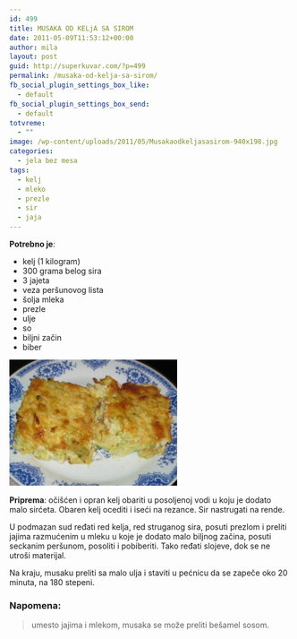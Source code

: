 ```yaml
---
id: 499
title: MUSAKA OD KELjA SA SIROM
date: 2011-05-09T11:53:12+00:00
author: mila
layout: post
guid: http://superkuvar.com/?p=499
permalink: /musaka-od-kelja-sa-sirom/
fb_social_plugin_settings_box_like:
  - default
fb_social_plugin_settings_box_send:
  - default
totvreme:
  - ""
image: /wp-content/uploads/2011/05/Musakaodkeljasasirom-940x198.jpg
categories:
  - jela bez mesa
tags:
  - kelj
  - mleko
  - prezle
  - sir
  - jaja
---
```

**Potrebno je**:

  * kelj (1 kilogram)
  * 300 grama belog sira
  * 3 jajeta
  * veza peršunovog lista
  * šolja mleka
  * prezle
  * ulje
  * so
  * biljni začin
  * biber

<img class="alignnone size-medium wp-image-4889" title="Musakaodkeljasasirom" src="/wp-content/uploads/2011/05/Musakaodkeljasasirom-300x225.jpg" alt="" width="300" height="225" /> 

**Priprema**: očišćen i opran kelj obariti u posoljenoj vodi u koju je dodato malo sirćeta. Obaren kelj ocediti i iseći na rezance. Sir nastrugati na rende.

U podmazan sud ređati red kelja, red struganog sira, posuti prezlom i preliti jajima razmućenim u mleku u koje je dodato malo biljnog začina, posuti seckanim peršunom, posoliti i pobiberiti. Tako ređati slojeve, dok se ne utroši materijal.

Na kraju, musaku preliti sa malo ulja i staviti u pećnicu da se zapeče oko 20 minuta, na 180 stepeni.

### Napomena:
> umesto jajima i mlekom, musaka se može preliti bešamel sosom.